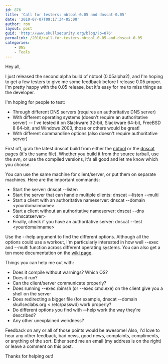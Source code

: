 ```yaml
---
id: 876
title: 'Call for testers: nbtool-0.05 and dnscat-0.05'
date: '2010-07-07T09:17:34-05:00'
author: ron
layout: post
guid: 'http://www.skullsecurity.org/blog/?p=876'
permalink: /2010/call-for-testers-nbtool-0-05-and-dnscat-0-05
categories:
    - DNS
    - Tools
---
```


Hey all,

I just released the second alpha build of nbtool (0.05alpha2), and I'm hoping to get a few testers to give me some feedback before I release 0.05 proper. I'm pretty happy with the 0.05 release, but it's easy for me to miss things as the developer. 

I'm hoping for people to test:
<ul>
<li>Through different DNS servers (requires an authoritative DNS server)</li>
<li>With different operating systems (doesn't require an authoritative server) -- I've tested it on Slackware 32-bit, Slackware 64-bit, FreeBSD 8 64-bit, and Windows 2003, those or others would be great!</li>
<li>With different commandline options (also doesn't require authoritative server)</li>
</ul>
<!--more-->
First off, grab the latest dnscat build from either the <a href='/wiki/index.php/Nbtool#Downloads'>nbtool</a> or the <a href='/wiki/index.php/Dnscat#Downloads'>dnscat</a> pages (it's the same file). Whether you build it from the source tarball, use the svn, or use the compiled versions, it's all good and let me know which you choose. 

You can use the same machine for client/server, or put them on separate machines. Here are the important commands:
<ul>
<li>Start the server: dnscat --listen</li>
<li>Start the server that can handle multiple clients: dnscat --listen --multi</li>
<li>Start a client with an authoritative nameserver: dnscat --domain &lt;yourdomainname&gt;</li>
<li>Start a client without an authoritative nameserver: dnscat --dns &lt;dnscatserver&gt;</li>
<li>Finally, check if you have an authoritative server: dnscat --test &lt;yourdomainname&gt;</li>
</ul>
Use the --help argument to find the different options. Although all the options could use a workout, I'm particularly interested in how well --exec and --multi function across different operating systems. You can also get a ton more documentation on the <a href='/wiki/index.php/Dnscat'>wiki page</a>. 

Things you can help me out with:
<ul>
<li>Does it compile without warnings? Which OS?</li>
<li>Does it run?</li>
<li>Can the client/server communicate properly?</li>
<li>Does running --exec /bin/sh (or --exec cmd.exe) on the client give you a shell on the server</li>
<li>Does redirecting a bigger file (for example, dnscat --domain skullseclabs.org < /etc/passwd) work properly?</li>
<li>Do different options you find with --help work the way they're described?</li>
<li>Any other unexplained weirdness?</li>
</ul>

Feedback on any or all of those points would be awesome! Also, I'd love to hear any other feedback, bad news, good news, complaints, compliments, or anything of the sort. Either send me an email (my address is on the right) or leave a comment on this post. 

Thanks for helping out!
